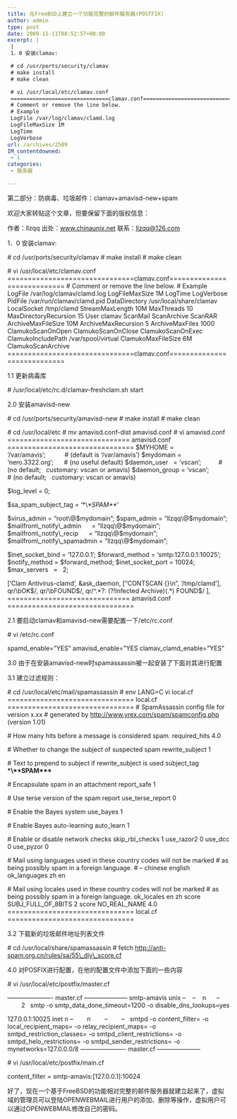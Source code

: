 ```yaml
---
title: 在FreeBSD上建立一个功能完整的邮件服务器(POSTFIX)
author: admin
type: post
date: 2009-11-11T08:52:57+00:00
excerpt: |
 |
 1．0 安装clamav:

 # cd /usr/ports/security/clamav
 # make install
 # make clean

 # vi /usr/local/etc/clamav.conf
 ===============================clamav.conf============================
 # Comment or remove the line below.
 # Example
 LogFile /var/log/clamav/clamd.log
 LogFileMaxSize 1M
 LogTime
 LogVerbose
url: /archives/2589
IM_contentdowned:
 - 1
categories:
 - 服务器

---
```

第二部分：防病毒、垃圾邮件：clamav+amavisd-new+spam

欢迎大家转贴这个文章，但要保留下面的版权信息：

作者：llzqq
出处：www.chinaunix.net
联系：llzqq@126.com

1．0 安装clamav:

\# cd /usr/ports/security/clamav
\# make install
\# make clean

\# vi /usr/local/etc/clamav.conf
===============================clamav.conf============================
\# Comment or remove the line below.
\# Example
LogFile /var/log/clamav/clamd.log
LogFileMaxSize 1M
LogTime
LogVerbose
PidFile /var/run/clamav/clamd.pid
DataDirectory /usr/local/share/clamav
LocalSocket /tmp/clamd
StreamMaxLength 10M
MaxThreads 10
MaxDirectoryRecursion 15
User clamav
ScanMail
ScanArchive
ScanRAR
ArchiveMaxFileSize 10M
ArchiveMaxRecursion 5
ArchiveMaxFiles 1000
ClamukoScanOnOpen
ClamukoScanOnClose
ClamukoScanOnExec
ClamukoIncludePath /var/spool/virtual
ClamukoMaxFileSize 6M
ClamukoScanArchive
===============================clamav.conf============================

1.1 更新病毒库

\# /usr/local/etc/rc.d/clamav-freshclam.sh start

2.0 安装amavisd-new

\# cd /usr/ports/security/amavisd-new
\# make install
\# make clean

\# cd /usr/local/etc
\# mv amavisd.conf-dist amavisd.conf
\# vi amavisd.conf
============================== amavisd.conf ===============================
$MYHOME = ‘/var/amavis’;           # (default is ‘/var/amavis’)
$mydomain = ‘nero.3322.org’;      # (no useful default)
$daemon_user   = ‘vscan’;          # (no default;   customary: vscan or amavis)
$daemon_group = ‘vscan’;          # (no default;   customary: vscan or amavis)

$log_level = 0;

$sa\_spam\_subject_tag = ‘\*\\*\*SPAM\*\**’

$virus_admin = “root\@$mydomain”;
$spam_admin = “llzqq\@$mydomain”;
$mailfrom\_notify\_admin      = “llzqq\@$mydomain”;
$mailfrom\_notify\_recip      = “llzqq\@$mydomain”;
$mailfrom\_notify\_spamadmin = “llzqq\@$mydomain”;

$inet\_socket\_bind = ‘127.0.0.1’;
$forward_method = ‘smtp:127.0.0.1:10025’;
$notify\_method = $forward\_method;
$inet\_socket\_port = 10024;
$max_servers   =   2;

[‘Clam Antivirus-clamd’,
\&ask_daemon, [“CONTSCAN {}\n”, ‘/tmp/clamd’],
qr/\bOK$/, qr/\bFOUND$/,
qr/^.\*?: (?!Infected Archive)(.\*) FOUND$/ ],
============================== amavisd.conf ===============================

2.1 要启动clamav和amavisd-new需要配置一下/etc/rc.conf

\# vi /etc/rc.conf

spamd_enable=”YES”
amavisd_enable=”YES
clamav\_clamd\_enable=”YES”

3.0 由于在安装amavisd-new时spamassassin被一起安装了下面对其进行配置

3.1 建立过滤规则：

\# cd /usr/local/etc/mail/spamassassin
\# env LANG=C vi local.cf
=============================== local.cf ===============================
\# SpamAssassin config file for version x.xx
\# generated by http://www.yrex.com/spam/spamconfig.php (version 1.01)

\# How many hits before a message is considered spam.
required_hits 4.0

\# Whether to change the subject of suspected spam
rewrite_subject 1

\# Text to prepend to subject if rewrite_subject is used
subject_tag **\*\\*\*SPAM\*\*\***

\# Encapsulate spam in an attachment
report_safe 1

\# Use terse version of the spam report
use\_terse\_report 0

\# Enable the Bayes system
use_bayes 1

\# Enable Bayes auto-learning
auto_learn 1

\# Enable or disable network checks
skip\_rbl\_checks 1
use_razor2 0
use_dcc 0
use_pyzor 0

\# Mail using languages used in these country codes will not be marked
\# as being possibly spam in a foreign language.
\# – chinese english
ok_languages zh en

\# Mail using locales used in these country codes will not be marked
\# as being possibly spam in a foreign language.
ok_locales en zh
score SUBJ\_FULL\_OF_8BITS 2
score NO\_REAL\_NAME 4.0
=============================== local.cf ===============================

3.2 下载新的垃圾邮件地址列表文件

\# cd /usr/local/share/spamassassin
\# fetch http://anti-spam.org.cn/rules/sa/55\_diy\_score.cf

4.0 对POSFIX进行配置，在他的配置文件中添加下面的一些内容

\# vi /usr/local/etc/postfix/master.cf

———————- master.cf ———————
smtp-amavis unix –    –    n      –        2   smtp
-o smtp\_data\_done_timeout=1200
-o disable\_dns\_lookups=yes

127.0.0.1:10025 inet n –        n        –        –   smtpd
-o content_filter=
-o local\_recipient\_maps=
-o relay\_recipient\_maps=
-o smtpd\_restriction\_classes=
-o smtpd\_client\_restrictions=
-o smtpd\_helo\_restrictions=
-o smtpd\_sender\_restrictions=
-o mynetworks=127.0.0.0/8
———————- master.cf ———————

\# vi /usr/local/etc/postfix/main.cf

content_filter = smtp-amavis:[127.0.0.1]:10024

好了，现在一个基于FreeBSD的功能相对完整的邮件服务器就建立起来了，虚拟域的管理员可以登陆OPENWEBMAIL进行用户的添加、删除等操作，虚拟用户可以通过OPENWEBMAIL修改自己的密码。